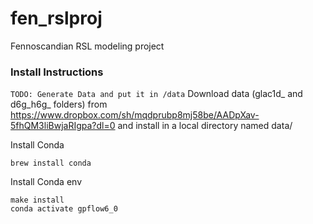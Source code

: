 # fen_rslproj
Fennoscandian RSL modeling project

### Install Instructions
`TODO: Generate Data and put it in /data`
Download data (glac1d_ and d6g_h6g_ folders)
from https://www.dropbox.com/sh/mqdprubp8mj58be/AADpXav-5fhQM3liBwjaRIgpa?dl=0
and install in a local directory named data/

Install Conda
```
brew install conda
```

Install Conda env
```
make install
conda activate gpflow6_0
```

